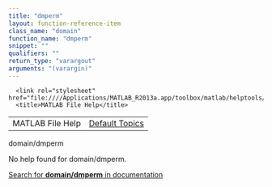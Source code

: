 ```yaml
---
title: "dmperm"
layout: function-reference-item
class_name: "domain"
function_name: "dmperm"
snippet: ""
qualifiers: ""
return_type: "varargout"
arguments: "(varargin)"
---
```


<html>
   <head>
      <meta http-equiv="Content-Type" content="text/html; charset=utf-8">
   
      <link rel="stylesheet" href="file:////Applications/MATLAB_R2013a.app/toolbox/matlab/helptools/private/helpwin.css">
      <title>MATLAB File Help</title>
   </head>
   <body>
      <!--Single-page help-->
      <table border="0" cellspacing="0" width="100%">
         <tr class="subheader">
            <td class="headertitle">MATLAB File Help</td>
            <td class="subheader-right"><a href="matlab:helpwin">Default Topics</a></td>
         </tr>
      </table>
      <div class="title">domain/dmperm</div>
      <!--No help found-->
      <p>No help found for <span class="helptopic">domain/dmperm</span>.
      </p>
      <p><a href="matlab:docsearch('domain/dmperm')">
            Search for <b>domain/dmperm</b> in documentation
            </a></p>
   </body>
</html>
